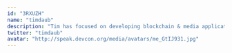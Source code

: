 ```yaml
---
id: "3RXUZH"
name: "timdaub"
description: "Tim has focused on developing blockchain & media applications at Ascribe, BigchainDB, COALA IP, Ocean Protocol, and is now working on an implementation for Soulbound token within the EIP process: EIP-4973 (Account-bound tokens)."
twitter: "timdaub"
avatar: "http://speak.devcon.org/media/avatars/me_GtIJ931.jpg"
---
```

